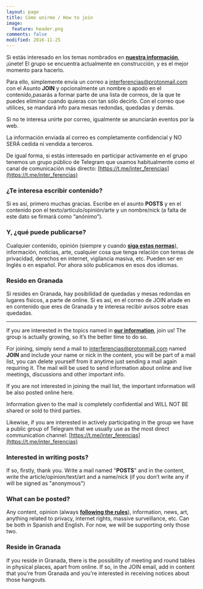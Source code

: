 ```yaml
---
layout: page
title: Cómo unirme / How to join
image:
  feature: header.png
comments: false
modified: 2016-11-25
---
```


Si estás interesado en los temas nombrados en [**nuestra información**](/about), ¡únete! El grupo se encuentra actualmente en construcción, y es el mejor momento para hacerlo.

Para ello, simplemente envía un correo a [interferencias@protonmail.com](mailto:interferencias@protonmail.com) con el Asunto **JOIN** y opcionalmente un nombre o apodo en el contenido,pasarás a formar parte de una lista de correos, de la que te puedes eliminar cuando quieras con tan sólo decirlo. Con el correo que utilices, se mandará info para mesas redondas, quedadas y demás.

Si no te interesa unirte por correo, igualmente se anunciarán eventos por la web.

La información enviada al correo es completamente confidencial y NO SERÁ cedida ni vendida a terceros.

De igual forma, si estás interesado en participar activamente en el grupo tenemos un grupo público de Telegram que usamos habitualmente como el canal de comunicación más directo:  [https://t.me/inter_ferencias](https://t.me/inter_ferencias)

### ¿Te interesa escribir contenido?

Si es así, primero muchas gracias. Escribe en el asunto **POSTS** y en el contenido pon el texto/artículo/opinión/arte y un nombre/nick (a falta de este dato se firmará como “anónimo”).

### Y, ¿qué puede publicarse?

Cualquier contenido, opinión (siempre y cuando [**siga estas normas**](/rules)), información, noticias, arte, cualquier cosa que tenga relación con temas de privacidad, derechos en internet, vigilancia masiva, etc. Pueden ser en Inglés o en español. Por ahora sólo publicamos en esos dos idiomas.

### Resido en Granada

Si resides en Granada, hay posibilidad de quedadas y mesas redondas en lugares físicos, a parte de online. Si es así, en el correo de JOIN añade en en contenido que eres de Granada y te interesa recibir avisos sobre esas quedadas.

---

If you are interested in the topics named in [**our information**](/about), join us! The group is actually growing, so it’s the better time to do so.

For joining, simply send a mail to [interferencias@protonmail.com](mailto:interferencias@protonmail.com) named **JOIN** and include your name or nick in the content, you will be part of a mail list, you can delete yourself from it anytime just sending a mail again requiring it. The mail will be used to send information about online and live meetings, discussions and other important info.

If you are not interested in joining the mail list, the important information will be also posted online here.

Information given to the mail is completely confidential and WILL NOT BE shared or sold to third parties.

Likewise, if you are interested in actively participating in the group we have a public group of Telegram that we usually use as the most direct communication channel:  [https://t.me/inter_ferencias](https://t.me/inter_ferencias)

### Interested in writing posts?

If so, firstly, thank you. Write a mail named "**POSTS**" and in the content, write the article/opinion/text/art and a name/nick (if you don’t write any if will be signed as "anonymous")

### What can be posted?

Any content, opinion (always [**following the rules**](/rules)), information, news, art, anything related to privacy, internet rights, massive surveillance, etc. Can be both in Spanish and English. For now, we will be supporting only those two.

### Reside in Granada

If you reside in Granada, there is the possibility of meeting and round tables in physical places, apart from online. If so, in the JOIN email, add in content that you're from Granada and you're interested in receiving notices about those hangouts.
